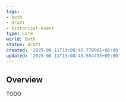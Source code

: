 ```yaml
---
tags:
- both
- draft
- historical-event
type: Lore
world: Both
status: draft
created: '2025-08-11T13:08:45.778965+00:00'
updated: '2025-08-11T13:08:49.554733+00:00'
---
```




## Overview

TODO
